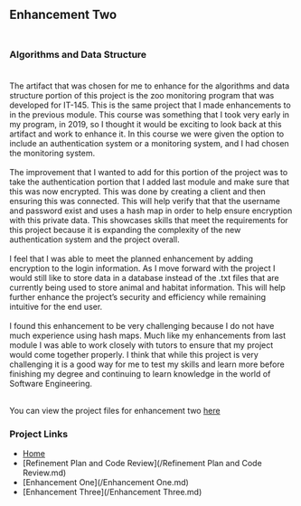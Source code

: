 ## Enhancement Two<br><br>

### Algorithms and Data Structure<br><br>
The artifact that was chosen for me to enhance for the algorithms and data structure portion of this project is the zoo monitoring program that was developed for IT-145. This is the same project that I made enhancements to in the previous module. This course was something that I took very early in my program, in 2019, so I thought it would be exciting to look back at this artifact and work to enhance it. In this course we were given the option to include an authentication system or a monitoring system, and I had chosen the monitoring system. <br><br>
The improvement that I wanted to add for this portion of the project was to take the authentication portion that I added last module and make sure that this was now encrypted. This was done by creating a client and then ensuring this was connected. This will help verify that that the username and password exist and uses a hash map in order to help ensure encryption with this private data. This showcases skills that meet the requirements for this project because it is expanding the complexity of the new authentication system and the project overall.<br><br>
I feel that I was able to meet the planned enhancement by adding encryption to the login information. As I move forward with the project I would still like to store data in a database instead of the .txt files that are currently being used to store animal and habitat information. This will help further enhance the project’s security and efficiency while remaining intuitive for the end user.<br><br>
I found this enhancement to be very challenging because I do not have much experience using hash maps. Much like my enhancements from last module I was able to work closely with tutors to ensure that my project would come together properly. I think that while this project is very challenging it is a good way for me to test my skills and learn more before finishing my degree and continuing to learn knowledge in the world of Software Engineering.<br><br>



You can view the project files for enhancement two [here](https://github.com/ddegouveia/Capstone/tree/gh-pages/Enhancement%20One/ZooKeeper)

### Project Links
- [Home](/index.md)
- [Refinement Plan and Code Review](/Refinement Plan and Code Review.md)
- [Enhancement One](/Enhancement One.md)
- [Enhancement Three](/Enhancement Three.md)
